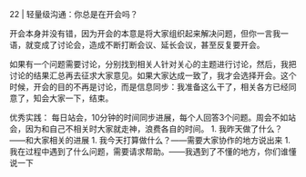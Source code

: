 22 | 轻量级沟通：你总是在开会吗？

开会本身并没有错，因为开会的本意是将大家组织起来解决问题，但你一言我一语，就变成了讨论会，造成不断打断会议、延长会议，甚至反复要开会。

如果有一个问题需要讨论，分别找到相关人针对关心的主题进行讨论，然后，我把讨论的结果汇总再去征求大家意见。如果大家达成一致了，我才会选择开会。这个时候，开会的目的不再是讨论，而是信息同步：我准备这么干了，相关各方已经同意了，知会大家一下，结束。

优秀实践：
每日站会，10分钟的时间同步进展，每个人回答3个问题。周会不如站会，因为和自己不相关时大家就走神，浪费各自的时间。
    1. 我昨天做了什么？——和大家相关的进展
    1. 我今天打算做什么？——需要大家协作的地方说出来
    1. 我在过程中遇到了什么问题，需要请求帮助。——我遇到了不懂的地方，你们谁懂说一下
